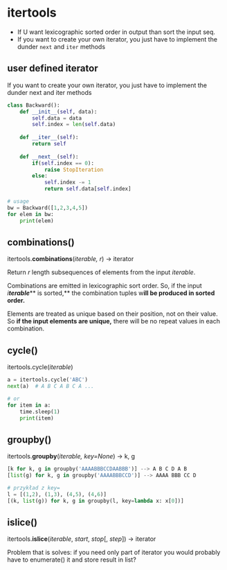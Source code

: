 # itertools

* If U want lexicographic sorted order in output than sort the input seq.
* If you want to create your own iterator, you just have to implement the dunder `next` and `iter` methods

## user defined iterator

If you want to create your own iterator, you just have to implement the dunder next and iter methods

```python
class Backward():
    def __init__(self, data):
        self.data = data
        self.index = len(self.data)
        
    def __iter__(self):
        return self
        
    def __next__(self):
        if(self.index == 0):
            raise StopIteration
        else:
            self.index -= 1
            return self.data[self.index]
```

```python
# usage
bw = Backward([1,2,3,4,5])
for elem in bw:
    print(elem)
```

## combinations()

itertools.**combinations**(_iterable, r_) -> iterator

Return _r_ length subsequences of elements from the input _iterable_.

Combinations are emitted in lexicographic sort order. So, if the input _i**terable**_** is sorted,** the combination tuples w**ill be produced in sorted order.**

Elements are treated as unique based on their position, not on their value. So **if the input elements are unique,** there will be no repeat values in each combination.

## cycle()

itertools.cycle(_iterable_)

```python
a = itertools.cycle('ABC')
next(a)  # A B C A B C A ...

# or
for item in a:
    time.sleep(1)
    print(item)
```

## groupby()

itertools.**groupby**(_iterable, key=None_) -> k, g

```python
[k for k, g in groupby('AAAABBBCCDAABBB')] --> A B C D A B
[list(g) for k, g in groupby('AAAABBBCCD')] --> AAAA BBB CC D

# przykład z key=
l = [(1,2), (1,3), (4,5), (4,6)]
[(k, list(g)) for k, g in groupby(l, key=lambda x: x[0])]
```

## islice()

itertools.**islice**(_iterable_, _start_, _stop_\[, _step_]) -> iterator

Problem that is solves: if you need only part of iterator you would probably have to enumerate() it and store result in list? 



